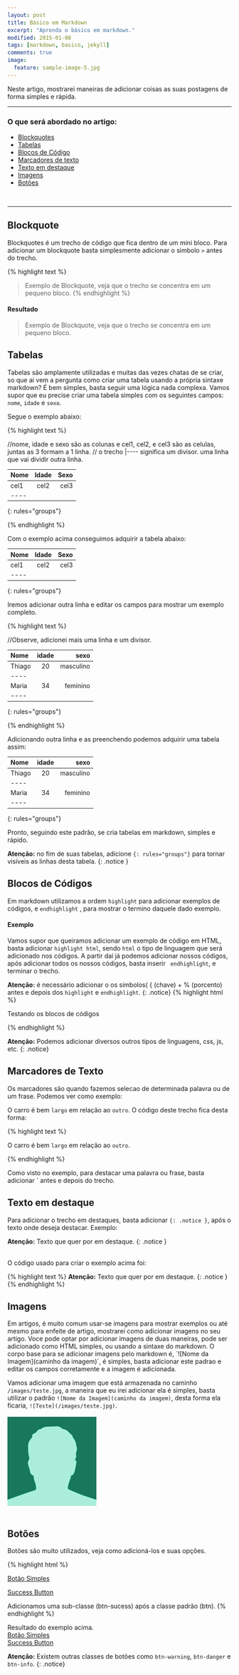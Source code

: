 ```yaml
---
layout: post
title: Básico em Markdown
excerpt: "Aprenda o básico em markdown."
modified: 2015-01-08
tags: [markdown, basico, jekyll]
comments: true
image:
  feature: sample-image-5.jpg
---
```



Neste artigo, mostrarei maneiras de adicionar coisas as suas postagens de forma simples e rápida. 
<hr>

### O que será abordado no artigo: 
* <a href='#bq'> Blockquotes </a>
* <a href='#tabelas'> Tabelas </a>
* <a href='#bc'> Blocos de Código </a>
* <a href='#marcadores'> Marcadores de texto </a>
* <a href='#td'> Texto em destaque </a>
* <a href='#imagens'>Imagens</a>
* <a href='#botoes'>Botões </a>

<br /> 
<hr > 


<h2 id='bq'> Blockquote </h2> 

Blockquotes é um trecho de código que fica dentro de um mini bloco. Para adicionar um blockquote basta simplesmente adicionar o simbolo `>` antes do trecho.

{% highlight text %}
> Exemplo de Blockquote, veja que o trecho se concentra em um pequeno bloco. 
{% endhighlight %}

#### Resultado

> Exemplo de Blockquote, veja que o trecho se concentra em um pequeno bloco. 



<h2 id='tabelas'>Tabelas</h2> 

Tabelas são amplamente utilizadas e muitas das vezes chatas de se criar, so que ai vem a pergunta como criar uma tabela usando a própria sintaxe markdown? É bem simples, basta seguir uma lógica nada complexa. 
Vamos supor que eu precise criar uma tabela simples com os seguintes campos: `nome`, `idade` e `sexo`.

Segue o exemplo abaixo:  

{% highlight text %}

//nome, idade e sexo são as colunas e cel1, cel2, e cel3 são as celulas, juntas as 3 formam a 1 linha.
// o trecho |---- significa um divisor. uma linha que vai dividir outra linha.


| Nome    | Idade   | Sexo    |
|:--------|:-------:|--------:|
| cel1    |   cel2  |  cel3   |
|----
{: rules="groups"}

{% endhighlight %}

Com o exemplo acima conseguimos adquirir a tabela abaixo:  <br /> 

| Nome    | Idade   | Sexo    |
|:--------|:-------:|--------:|
| cel1    |   cel2  |  cel3   |
|----
{: rules="groups"}

Iremos adicionar outra linha e editar os campos para mostrar um exemplo completo.

{% highlight text %}

//Observe, adicionei mais uma linha e um divisor.

| Nome    | idade   | sexo    |
|:--------|:-------:|--------:|
| Thiago  |   20    |masculino|
|----
| Maria   |   34    |feminino |
|----
{: rules="groups"}

{% endhighlight %}

Adicionando outra linha e as preenchendo podemos adquirir uma tabela assim: <br /> 


| Nome    | idade   | sexo    |
|:--------|:-------:|--------:|
| Thiago  |   20    |masculino|
|----
| Maria   |   34    |feminino |
|----
{: rules="groups"}

Pronto, seguindo este padrão, se cria tabelas em markdown, simples e rápido.


**Atenção:** no fim de suas tabelas, adicione `{: rules="groups"}` para tornar visíveis as linhas desta tabela. 
{: .notice }


<h2 id='bc'> Blocos de Códigos </h2>  

Em markdown utilizamos a ordem `highlight` para adicionar exemplos de códigos, e `endhighlight` , para mostrar o termino daquele dado exemplo.

#### Exemplo 

Vamos supor que queiramos adicionar um exemplo de código em HTML, basta adicionar `highlight html`, sendo `html` o tipo de linguagem que será adicionado nos códigos. A partir daí já podemos adicionar nossos códigos, após adicionar todos os nossos códigos, basta inserir ` endhighlight`, e terminar o trecho.

**Atenção:** é necessário adicionar o os simbolos( { (chave) + % (porcento) antes e depois dos `highlight` e `endhighlight`.
{: .notice} 
{% highlight html %}
<p> Testando os blocos de códigos </p> 
{% endhighlight %}

**Atenção:** Podemos adicionar diversos outros tipos de linguagens, css, js, etc.
{: .notice} 


<h2 id='marcadores'>  Marcadores de Texto</h2> 
Os marcadores são quando fazemos selecao de determinada palavra ou de um frase. Podemos ver como exemplo:

O carro é bem `largo` em relação ao `outro`.
O código deste trecho fica desta forma: 

{% highlight text %}

O carro é bem `largo` em relação ao `outro`.

{% endhighlight %}

Como visto no exemplo, para destacar uma palavra ou frase, basta adicionar ` antes e depois do trecho. 

<h2 id='td'> Texto em destaque </h2>

Para adicionar o trecho em destaques, basta adicionar `{: .notice }`, após o texto onde deseja destacar. Exemplo: 

**Atenção:** Texto que quer por em destaque. 
{: .notice } 

<br /> 
O código usado para criar o exemplo acima foi:


{% highlight text %}
**Atenção:** Texto que quer por em destaque. 
{: .notice }
{% endhighlight %}

<h2 id='imagens'> Imagens </h2> 
Em artigos, é muito comum usar-se imagens para mostrar exemplos ou até mesmo para enfeite de artigo, mostrarei como adicionar imagens no seu artigo.
Voce pode optar por adicionar imagens de duas maneiras, pode ser adicionado como HTML simples, ou usando a sintaxe do markdown. 
O corpo base para se adicionar imagens pelo markdown é, `![Nome da Imagem](caminho da imagem)`, é simples, basta adicionar este padrao e editar os campos corretamente e a imagem é adicionada. 

Vamos adicionar uma imagem que está armazenada no caminho `/images/teste.jpg`, a maneira que eu irei adicionar ela é simples, basta utilizar o padrão
`![Nome da Imagem](caminho da imagem)`, desta forma ela ficaria, `![Teste](/images/teste.jpg)`. <br />
<br /> 
![Teste](/images/teste.jpg)
<br />
<br /> 

<h2 id='botoes'> Botões </h2>

Botões são muito utilizados, veja como adicioná-los e suas opções.

{% highlight html %}
<!--exemplo de botão simples-->
<a href="#" class="btn"> Botão Simples</a>

<!--botões extras-->
<a href="#" class="btn btn-success">Success Button</a>

Adicionamos uma sub-classe (btn-sucess) após a classe padrão (btn).
{% endhighlight %}

Resultado do exemplo acima.<br /> 
<a href="#" class="btn">Botão Simples</a>
<br /> 
<a href="#" class="btn btn-success">Success Button</a>

**Atenção:** Existem outras classes de botões como `btn-warning`, `btn-danger` e `btn-info`.
{: .notice}


